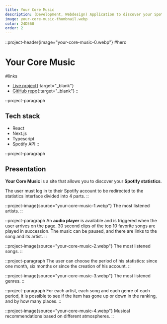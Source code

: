 ```yaml
---
title: Your Core Music
description: (Development, Webdesign) Application to discover your Spotify statistics.
image: your-core-music-thumbnail.webp
color: 24D560
order: 2
---
```


::project-header{image="your-core-music-0.webp"}
#hero
# Your Core Music

#links
- [Live project](https://your-core-music.vercel.app){:target="_blank"}
- [GitHub repo](https://github.com/ColinLienard/your-core-music){:target="_blank"}
::

::project-paragraph
## Tech stack

- React
- Next.js
- Typescript
- Spotify API
::

::project-paragraph
## Presentation

**Your Core Music** is a site that allows you to discover your **Spotify statistics**.

The user must log in to their Spotify account to be redirected to the statistics interface divided into 4 parts.
::

::project-image{source="your-core-music-1.webp"}
The most listened artists.
::

::project-paragraph
An **audio player** is available and is triggered when the user arrives on the page. 30 second clips of the top 10 favorite songs are played in succession. The music can be paused, and there are links to the song and its artist.
::

::project-image{source="your-core-music-2.webp"}
The most listened songs.
::

::project-paragraph
The user can choose the period of his statistics: since one month, six months or since the creation of his account.
::

::project-image{source="your-core-music-3.webp"}
The most listened genres.
::

::project-paragraph
For each artist, each song and each genre of each period, it is possible to see if the item has gone up or down in the ranking, and by how many places.
::

::project-image{source="your-core-music-4.webp"}
Musical recommendations based on different atmospheres.
::